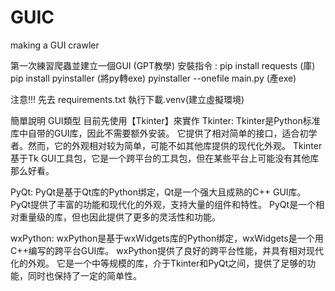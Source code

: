 # GUIC
making a GUI crawler

第一次練習爬蟲並建立一個GUI  (GPT教學)
安裝指令  :  pip install requests  (庫)
            pip install pyinstaller (將py轉exe)
            pyinstaller --onefile main.py  (產exe)

注意!!!
先去 requirements.txt 執行下載.venv(建立虛擬環境)

簡單說明 GUI類型  目前先使用【Tkinter】來實作
Tkinter:
Tkinter是Python标准库中自带的GUI库，因此不需要额外安装。
它提供了相对简单的接口，适合初学者。然而，它的外观相对较为简单，可能不如其他库提供的现代化外观。
Tkinter基于Tk GUI工具包，它是一个跨平台的工具包，但在某些平台上可能没有其他库那么好看。

PyQt:
PyQt是基于Qt库的Python绑定，Qt是一个强大且成熟的C++ GUI库。
PyQt提供了丰富的功能和现代化的外观，支持大量的组件和特性。
PyQt是一个相对重量级的库，但也因此提供了更多的灵活性和功能。

wxPython:
wxPython是基于wxWidgets库的Python绑定，wxWidgets是一个用C++编写的跨平台GUI库。
wxPython提供了良好的跨平台性能，并具有相对现代化的外观。
它是一个中等规模的库，介于Tkinter和PyQt之间，提供了足够的功能，同时也保持了一定的简单性。